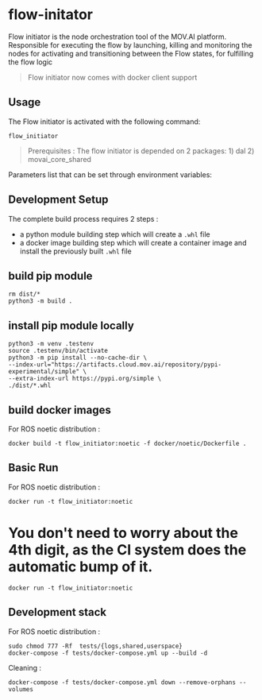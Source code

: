 # flow-initator
Flow initiator is the node orchestration tool of the MOV.AI platform.
Responsible for executing the flow by launching, killing and monitoring the nodes for
activating and transitioning between the Flow states, for fulfilling the flow logic

> Flow initiator now comes with docker client support


## Usage

The Flow initiator is activated with the following command:

    flow_initiator

> Prerequisites : The flow initiator is depended on 2 packages:
    1) dal
    2) movai_core_shared

Parameters list that can be set through environment variables:




## Development Setup

The complete build process requires 2 steps :
- a python module building step which will create a `.whl` file
- a docker image building step which will create a container image and install the previously built `.whl` file

## build pip module

    rm dist/*
    python3 -m build .

## install pip module locally

    python3 -m venv .testenv
    source .testenv/bin/activate
    python3 -m pip install --no-cache-dir \
    --index-url="https://artifacts.cloud.mov.ai/repository/pypi-experimental/simple" \
    --extra-index-url https://pypi.org/simple \
    ./dist/*.whl

## build docker images

For ROS noetic distribution :

    docker build -t flow_initiator:noetic -f docker/noetic/Dockerfile .


## Basic Run

For ROS noetic distribution :

    docker run -t flow_initiator:noetic

You don't need to worry about the 4th digit, as the CI system does the automatic bump of it.
=======
    docker run -t flow_initiator:noetic

## Development stack

For ROS noetic distribution :

    sudo chmod 777 -Rf  tests/{logs,shared,userspace}
    docker-compose -f tests/docker-compose.yml up --build -d

Cleaning :

    docker-compose -f tests/docker-compose.yml down --remove-orphans --volumes

